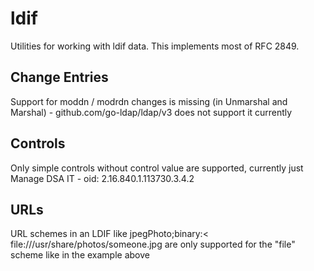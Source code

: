 # ldif

Utilities for working with ldif data. This implements most of RFC 2849.

## Change Entries

Support for moddn / modrdn changes is missing (in Unmarshal and
Marshal) - github.com/go-ldap/ldap/v3 does not support it currently

## Controls

Only simple controls without control value are supported, currently
just
   Manage DSA IT - oid: 2.16.840.1.113730.3.4.2

## URLs

URL schemes in an LDIF like
   jpegPhoto;binary:< file:///usr/share/photos/someone.jpg
are only supported for the "file" scheme like in the example above